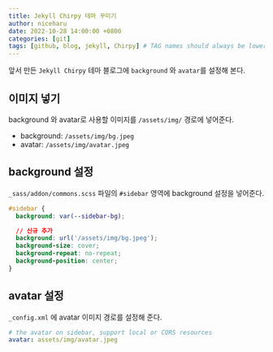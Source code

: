 ```yaml
---
title: Jekyll Chirpy 테마 꾸미기 
author: niceharu
date: 2022-10-28 14:00:00 +0800
categories: [git]
tags: [github, blog, jekyll, Chirpy] # TAG names should always be lowercase
---
```


앞서 만든 `Jekyll Chirpy` 테마 블로그에 `background` 와 `avatar`를 설정해 본다. 

## 이미지 넣기
background 와 avatar로 사용할 이미지를 `/assets/img/` 경로에 넣어준다. 
- background: `/assets/img/bg.jpeg`
- avatar: `/assets/img/avatar.jpeg`

## background 설정
`_sass/addon/commons.scss` 파일의 `#sidebar` 영역에 background 설정을 넣어준다.
```css
#sidebar { 
  background: var(--sidebar-bg);

  // 신규 추가 
  background: url('/assets/img/bg.jpeg');
  background-size: cover; 
  background-repeat: no-repeat;
  background-position: center;
}
```

## avatar 설정
`_config.xml` 에 avatar 이미지 경로를 설정해 준다.  
```yaml
# the avatar on sidebar, support local or CORS resources
avatar: assets/img/avatar.jpeg
```
